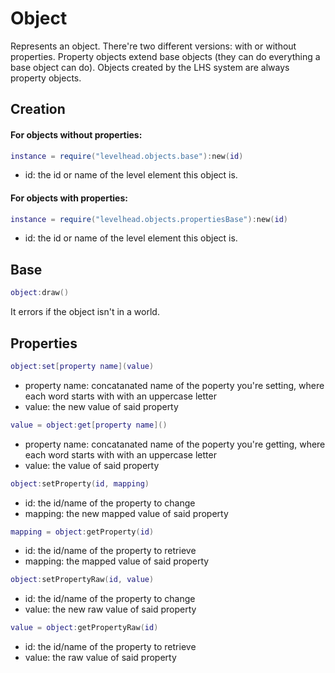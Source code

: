 # Object

Represents an object.
There're two different versions: with or without properties.
Property objects extend base objects (they can do everything a base object can do).
Objects created by the LHS system are always property objects.

## Creation

#### For objects without properties:
```Lua
instance = require("levelhead.objects.base"):new(id)
```
- id: the id or name of the level element this object is.

#### For objects with properties:
```Lua
instance = require("levelhead.objects.propertiesBase"):new(id)
```
- id: the id or name of the level element this object is.

## Base

```Lua
object:draw()
```
It errors if the object isn't in a world.

## Properties

```Lua
object:set[property name](value)
```
- property name: concatanated name of the poperty you're setting, where each word starts with with an uppercase letter
- value: the new value of said property

```Lua
value = object:get[property name]()
```
- property name: concatanated name of the poperty you're getting, where each word starts with with an uppercase letter
- value: the value of said property


```Lua
object:setProperty(id, mapping)
```
- id: the id/name of the property to change
- mapping: the new mapped value of said property

```Lua
mapping = object:getProperty(id)
```
- id: the id/name of the property to retrieve
- mapping: the mapped value of said property

```Lua
object:setPropertyRaw(id, value)
```
- id: the id/name of the property to change
- value: the new raw value of said property

```Lua
value = object:getPropertyRaw(id)
```
- id: the id/name of the property to retrieve
- value: the raw value of said property

